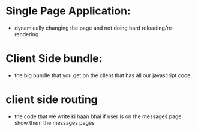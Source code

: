 # Single Page Application:
 - dynamically changing the page and not doing hard reloading/re-rendering
# Client Side bundle:
 - the big bundle that you get on the client that has all our javascript code.
# client side routing
 - the code that we write ki haan bhai if user is on the messages page show them the messages pages
 